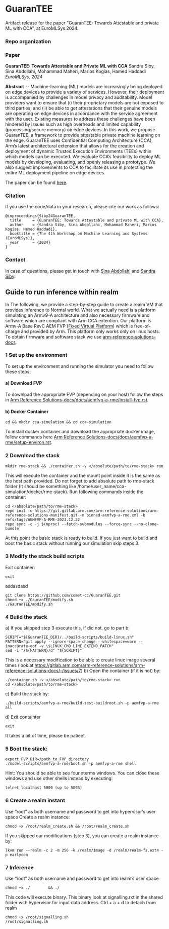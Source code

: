 # GuaranTEE

Artifact release for the paper "GuaranTEE: Towards Attestable and private ML with CCA", at EuroMLSys 2024.

### Repo organization

### Paper

**GuaranTEE: Towards Attestable and Private ML with CCA**
Sandra Siby, Sina Abdollahi, Mohammad Maheri, Marios Kogias, Hamed Haddadi
_EuroMLSys, 2024_

**Abstract** -- Machine-learning (ML) models are increasingly being deployed on edge devices to provide a variety of services. However, their deployment is accompanied by challenges in model privacy and auditability. Model providers want to ensure that (i) their proprietary models are not exposed to third parties; and (ii) be able to get attestations that their genuine models are operating on edge devices in accordance with the service agreement with the user. Existing measures to address these challenges have been hindered by issues such as high overheads and limited capability (processing/secure
memory) on edge devices. In this work, we propose GuaranTEE, a framework to provide attestable private machine learning on the edge. GuaranTEE uses Confidential Computing Architecture (CCA), Arm’s latest architectural extension that allows for the creation and deployment of dynamic Trusted Execution Environments (TEEs) within which models can be executed. We evaluate CCA’s feasibility to deploy ML models by developing, evaluating, and openly releasing a prototype. We also suggest improvements to CCA to facilitate its use in protecting the entire ML deployment pipeline on edge devices.

The paper can be found [here]().

### Citation

If you use the code/data in your research, please cite our work as follows:

```
@inproceedings{Siby24GuaranTEE,
  title     = {GuaranTEE: Towards Attestable and private ML with CCA},
  author    = {Sandra Siby, Sina Abdollahi, Mohammad Maheri, Marios Kogias, Hamed Haddadi},
  booktitle = {The 4th Workshop on Machine Learning and Systems (EuroMLSys)},
  year      = {2024}
}
```

### Contact

In case of questions, please get in touch with [Sina Abdollahi](https://www.imperial.ac.uk/people/s.abdollahi22) and [Sandra Siby](https://sandrasiby.github.io/). 

## Guide to run inference within realm
In The following, we provide a step-by-step guide to create a realm VM that provides inference to Normal world. What we actually need is a platform simulating an Armv9-A architecture and also necessary firmware and software which are compliant with Arm CCA extention. Our platform is Armv-A Base RevC AEM FVP 
([Fixed Virtual Platform](https://developer.arm.com/Tools%20and%20Software/Fixed%20Virtual%20Platforms)) which is free-of-charge and provided by Arm. This platform only works only on linux hosts. To obtain firmware and software stack we use [arm-reference-solutions-docs](https://gitlab.arm.com/arm-reference-solutions/arm-reference-solutions-docs/-/tree/master?ref_type=heads).
### 1 Set up the environment
To set up the environment and running the simulator you need to follow these steps:
#### a) Download FVP
To download the appropriate FVP (depending on your host) follow the steps in [Arm Reference Solutions-docs/docs/aemfvp-a-rme/install-fvp.rst](https://gitlab.arm.com/arm-reference-solutions/arm-reference-solutions-docs/-/blob/master/docs/aemfvp-a-rme/install-fvp.rst).

#### b) Docker Container
```
cd && mkdir cca-simulation && cd cca-simulation
```
To install docker container and download the appropriate docker image, follow commands here [Arm Reference Solutions-docs/docs/aemfvp-a-rme/setup-environ.rst](https://gitlab.arm.com/arm-reference-solutions/arm-reference-solutions-docs/-/blob/master/docs/aemfvp-a-rme/setup-environ.rst).

### 2 Download the stack
```
mkdir rme-stack && ./container.sh -v </absolute/path/to/rme-stack> run
```
This will execute the container and the mount point inside it is the same as the host path provided. Do not forget to add absolute path to rme-stack folder (It should be something like /home/user_name/cca-simulation/docker/rme-stack).
Run following commands inside the container:
```
cd </absolute/path/to/rme-stack>
repo init -u https://git.gitlab.arm.com/arm-reference-solutions/arm-reference-solutions-manifest.git -m pinned-aemfvp-a-rme.xml -b refs/tags/AEMFVP-A-RME-2023.12.22
repo sync -c -j $(nproc) --fetch-submodules --force-sync --no-clone-bundle
```
At this point the basic stack is ready to build. If you just want to build and boot the basic stack without running our simulation skip steps 3.
### 3 Modify the stack build scripts
Exit container:
```
exit
```
asdasdasd
```
git clone https://github.com/comet-cc/GuaranTEE.git
chmod +x ./GauranTEE/modify.sh
./GauranTEE/modify.sh
```
### 4 Build the stack
a) If you skipped step 3 execute this, if did not, go to part b:
```
SCRIPT="${GuaranTEE_DIR}/../build-scripts/build-linux.sh"
PATTERN="git apply --ignore-space-change --whitespace=warn --inaccurate-eof -v \$LINUX_CMD_LINE_EXTEND_PATCH"
sed -i "/${PATTERN}/d" "${SCRIPT}"
```
This is a necessary modification to be able to create linux image several times (look at https://gitlab.arm.com/arm-reference-solutions/arm-reference-solutions-docs/-/issues/7)
b) Open the container (if it is not) by:
```
./container.sh -v </absolute/path/to/rme-stack> run
cd </absolute/path/to/rme-stack>
```
c) Build the stack by:
```
./build-scripts/aemfvp-a-rme/build-test-buildroot.sh -p aemfvp-a-rme all
```
d) Exit containter
```
exit
```
It takes a bit of time, please be patient.
### 5 Boot the stack:
```
export FVP_DIR=/path_to_FVP_directory
./model-scripts/aemfvp-a-rme/boot.sh -p aemfvp-a-rme shell
```
Hint: You should be able to see four xterms windows. You can close these windows and use other shells instead by executing:
```
telnet localhost 5000 (up to 5003)
```

### 6 Create a realm instant
Use “root” as both username and password to get into hypervisor’s user space
Create a realm instance:
```
chmod +x /root/realm_create.sh && /root/realm_create.sh
```
If you skipped our modifications (step 3), you can create a realm instance by:
```
lkvm run --realm -c 2 -m 256 -k /realm/Image -d /realm/realm-fs.ext4 -p earlycon
```
### 7 Inference 
Use “root” as both username and password to get into realm’s user space
```
chmod +x ./        && ./
```
This code will execute binary. This binary look at signalling.rxt in the shared folder with hypervisor for input data address.
Ctrl + a + d to detach from realm 
```
chmod +x /root/signalling.sh
/root/signalling.sh
```

